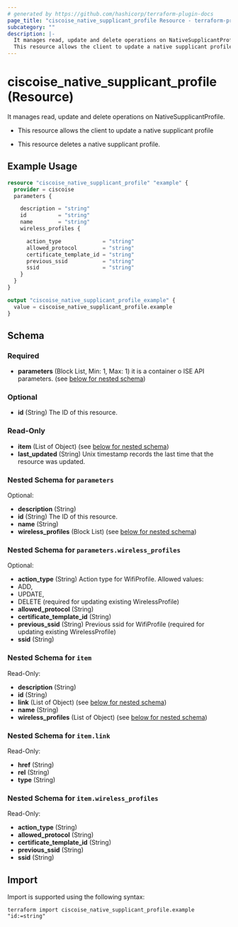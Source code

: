 ```yaml
---
# generated by https://github.com/hashicorp/terraform-plugin-docs
page_title: "ciscoise_native_supplicant_profile Resource - terraform-provider-ciscoise"
subcategory: ""
description: |-
  It manages read, update and delete operations on NativeSupplicantProfile.
  This resource allows the client to update a native supplicant profileThis resource deletes a native supplicant profile.
---
```


# ciscoise_native_supplicant_profile (Resource)

It manages read, update and delete operations on NativeSupplicantProfile.

- This resource allows the client to update a native supplicant profile

- This resource deletes a native supplicant profile.

## Example Usage

```terraform
resource "ciscoise_native_supplicant_profile" "example" {
  provider = ciscoise
  parameters {

    description = "string"
    id          = "string"
    name        = "string"
    wireless_profiles {

      action_type             = "string"
      allowed_protocol        = "string"
      certificate_template_id = "string"
      previous_ssid           = "string"
      ssid                    = "string"
    }
  }
}

output "ciscoise_native_supplicant_profile_example" {
  value = ciscoise_native_supplicant_profile.example
}
```

<!-- schema generated by tfplugindocs -->
## Schema

### Required

- **parameters** (Block List, Min: 1, Max: 1) it is a container o ISE API parameters. (see [below for nested schema](#nestedblock--parameters))

### Optional

- **id** (String) The ID of this resource.

### Read-Only

- **item** (List of Object) (see [below for nested schema](#nestedatt--item))
- **last_updated** (String) Unix timestamp records the last time that the resource was updated.

<a id="nestedblock--parameters"></a>
### Nested Schema for `parameters`

Optional:

- **description** (String)
- **id** (String) The ID of this resource.
- **name** (String)
- **wireless_profiles** (Block List) (see [below for nested schema](#nestedblock--parameters--wireless_profiles))

<a id="nestedblock--parameters--wireless_profiles"></a>
### Nested Schema for `parameters.wireless_profiles`

Optional:

- **action_type** (String) Action type for WifiProfile.
Allowed values:
- ADD,
- UPDATE,
- DELETE
(required for updating existing WirelessProfile)
- **allowed_protocol** (String)
- **certificate_template_id** (String)
- **previous_ssid** (String) Previous ssid for WifiProfile (required for updating existing WirelessProfile)
- **ssid** (String)



<a id="nestedatt--item"></a>
### Nested Schema for `item`

Read-Only:

- **description** (String)
- **id** (String)
- **link** (List of Object) (see [below for nested schema](#nestedobjatt--item--link))
- **name** (String)
- **wireless_profiles** (List of Object) (see [below for nested schema](#nestedobjatt--item--wireless_profiles))

<a id="nestedobjatt--item--link"></a>
### Nested Schema for `item.link`

Read-Only:

- **href** (String)
- **rel** (String)
- **type** (String)


<a id="nestedobjatt--item--wireless_profiles"></a>
### Nested Schema for `item.wireless_profiles`

Read-Only:

- **action_type** (String)
- **allowed_protocol** (String)
- **certificate_template_id** (String)
- **previous_ssid** (String)
- **ssid** (String)

## Import

Import is supported using the following syntax:

```shell
terraform import ciscoise_native_supplicant_profile.example "id:=string"
```

